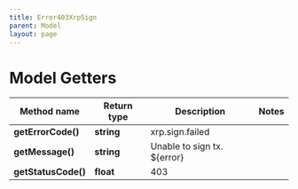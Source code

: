 ```yaml
---
title: Error403XrpSign
parent: Model
layout: page
---
```


# Model Getters

Method name | Return type | Description | Notes
------------ | ------------- | ------------- | -------------
**getErrorCode()** | **string** | xrp.sign.failed |
**getMessage()** | **string** | Unable to sign tx. ${error} |
**getStatusCode()** | **float** | 403 |

